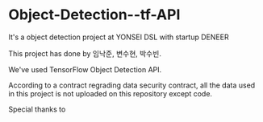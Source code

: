 # Object-Detection--tf-API
It's a object detection project at YONSEI DSL with startup DENEER 

This project has done by 임낙준, 변수현, 박수빈. 

We've used TensorFlow Object Detection API. 

According to a contract regrading data security contract, all the data used in this project is not uploaded on this repository except code.

Special thanks to 
